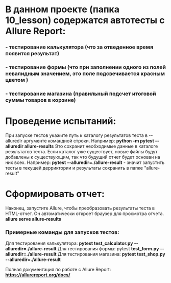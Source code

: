 # В данном проекте (папка 10_lesson) содержатся автотесты с Allure Report:
### - тестирование калькулятора (что за отведенное время появится результат)
### - тестирование формы (что при заполнении одного из полей невалидным значением, это поле подсвечивается красным цветом )
### - тестирование магазина (правильный подсчет итоговой суммы товаров в корзине)

# Проведение испытаний:
При запуске тестов укажите путь к каталогу результатов теста в --alluredir аргументе командной строки. Например:
**python -m pytest --alluredir allure-results**
Это сохранит необходимые данные в каталоге результатов теста. Если каталог уже существует, новые файлы будут добавлены к существующим, так что будущий отчет будет основан на них всех.
Например: **pytest --alluredir=./allure-result** - значит запустить тесты в текущей дерриктории и результаты сохранить в папке "allure-result"

# Сформировать отчет:
Наконец, запустите Allure, чтобы преобразовать результаты теста в HTML-отчет. Он автоматически откроет браузер для просмотра отчета.
**allure serve allure-results**

### Примерные команды для запусков тестов:
Для тестирования калькулятора: **pytest test_calculator.py --alluredir=./allure-result**
Для тестирования формы: pytest **test_form.py --alluredir=./allure-result**
Для тестирования магазина: **pytest test_shop.py --alluredir=./allure-result**

Полная документация по работе с Allure Report: **https://allurereport.org/docs/**

